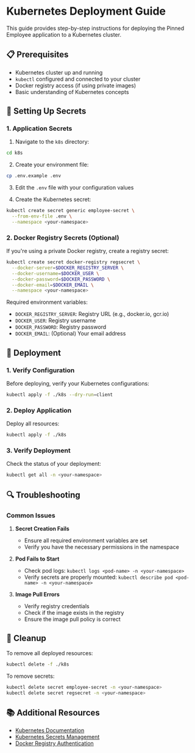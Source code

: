 # Kubernetes Deployment Guide

This guide provides step-by-step instructions for deploying the Pinned Employee application to a Kubernetes cluster.

## 📋 Prerequisites

- Kubernetes cluster up and running
- `kubectl` configured and connected to your cluster
- Docker registry access (if using private images)
- Basic understanding of Kubernetes concepts

## 🔐 Setting Up Secrets

### 1. Application Secrets

1. Navigate to the `k8s` directory:
```bash
cd k8s
```

2. Create your environment file:
```bash
cp .env.example .env
```

3. Edit the `.env` file with your configuration values

4. Create the Kubernetes secret:
```bash
kubectl create secret generic employee-secret \
  --from-env-file .env \
  --namespace <your-namespace>
```

### 2. Docker Registry Secrets (Optional)

If you're using a private Docker registry, create a registry secret:

```bash
kubectl create secret docker-registry regsecret \
  --docker-server=$DOCKER_REGISTRY_SERVER \
  --docker-username=$DOCKER_USER \
  --docker-password=$DOCKER_PASSWORD \
  --docker-email=$DOCKER_EMAIL \
  --namespace <your-namespace>
```

Required environment variables:
- `DOCKER_REGISTRY_SERVER`: Registry URL (e.g., docker.io, gcr.io)
- `DOCKER_USER`: Registry username
- `DOCKER_PASSWORD`: Registry password
- `DOCKER_EMAIL`: (Optional) Your email address

## 🚀 Deployment

### 1. Verify Configuration

Before deploying, verify your Kubernetes configurations:
```bash
kubectl apply -f ./k8s --dry-run=client
```

### 2. Deploy Application

Deploy all resources:
```bash
kubectl apply -f ./k8s
```

### 3. Verify Deployment

Check the status of your deployment:
```bash
kubectl get all -n <your-namespace>
```

## 🔍 Troubleshooting

### Common Issues

1. **Secret Creation Fails**
   - Ensure all required environment variables are set
   - Verify you have the necessary permissions in the namespace

2. **Pod Fails to Start**
   - Check pod logs: `kubectl logs <pod-name> -n <your-namespace>`
   - Verify secrets are properly mounted: `kubectl describe pod <pod-name> -n <your-namespace>`

3. **Image Pull Errors**
   - Verify registry credentials
   - Check if the image exists in the registry
   - Ensure the image pull policy is correct

## 🧹 Cleanup

To remove all deployed resources:
```bash
kubectl delete -f ./k8s
```

To remove secrets:
```bash
kubectl delete secret employee-secret -n <your-namespace>
kubectl delete secret regsecret -n <your-namespace>
```

## 📚 Additional Resources

- [Kubernetes Documentation](https://kubernetes.io/docs/home/)
- [Kubernetes Secrets Management](https://kubernetes.io/docs/concepts/configuration/secret/)
- [Docker Registry Authentication](https://kubernetes.io/docs/tasks/configure-pod-container/pull-image-private-registry/)

